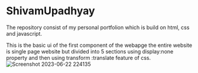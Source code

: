 # ShivamUpadhyay
The repository consist of my personal portfolion which is build on html, css and javascript.

This is the basic ui of the first component of the webapge the entire website is single page website but divided into 5 sections using display:none property and then using transform :translate feature of css.
![Screenshot 2023-06-22 224135](https://github.com/sh654/ShivamUpadhyay/assets/80775774/dec1d067-764f-48b2-ac94-be1ac8b0bac6)
